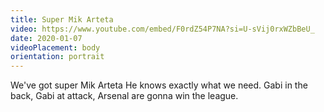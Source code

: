 ```yaml
---
title: Super Mik Arteta
video: https://www.youtube.com/embed/F0rdZ54P7NA?si=U-sVij0rxWZbBeU_
date: 2020-01-07
videoPlacement: body
orientation: portrait
---
```

We've got super Mik Arteta
He knows exactly what we need.
Gabi in the back,
Gabi at attack,
Arsenal are gonna win the league.
